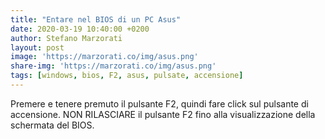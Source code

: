 ```yaml
---
title: "Entare nel BIOS di un PC Asus"
date: 2020-03-19 10:40:00 +0200
author: Stefano Marzorati
layout: post
image: 'https://marzorati.co/img/asus.png'
share-img: 'https://marzorati.co/img/asus.png'
tags: [windows, bios, F2, asus, pulsate, accensione]
---
```

Premere e tenere premuto il pulsante F2, quindi fare click sul pulsante di accensione.
NON RILASCIARE il pulsante F2 fino alla visualizzazione della schermata del BIOS.
